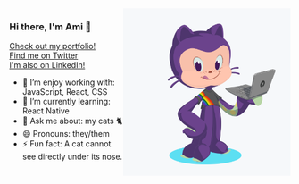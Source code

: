 <img align="right" src="https://raw.githubusercontent.com/Memitaru/Memitaru/master/octocat.png" height="300">

### Hi there, I'm Ami 👋

[Check out my portfolio!](https://www.amiscott.com/)\
[Find me on Twitter](https://twitter.com/AmiEzraScott)\
[I'm also on LinkedIn!](https://www.linkedin.com/in/ami-scott/)

- 🔭 I’m enjoy working with: JavaScript, React, CSS
- 🌱 I’m currently learning: React Native
- 💬 Ask me about: my cats 🐈
- 😄 Pronouns: they/them
- ⚡ Fun fact: A cat cannot see directly under its nose.


<!--
**Memitaru/Memitaru** is a ✨ _special_ ✨ repository because its `README.md` (this file) appears on your GitHub profile.

Here are some ideas to get you started:

- 🔭 I’m currently working on ...
- 🌱 I’m currently learning ...
- 👯 I’m looking to collaborate on ...
- 🤔 I’m looking for help with ...
- 💬 Ask me about ...
- 📫 How to reach me: ...
- 😄 Pronouns: ...
- ⚡ Fun fact: ...
-->
